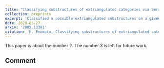 ```yaml
---
title: "Classifying substructures of extriangulated categories via Serre subcategories"
collection: preprints
excerpt: 'Classified a possible extriangulated substructures on a given extriangulated category using functor category'
date: 2020-05-27
arxiv: '2005.13381'
citation: 'H. Enomoto, Classifying substructures of extriangulated categories via Serre subcategories, arXiv:2005.13381.'
---
```

This paper is about the number 2. The number 3 is left for future work.

## Comment
